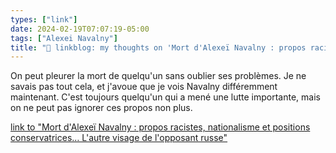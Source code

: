 ```yaml
---
types: ["link"]
date: 2024-02-19T07:07:19-05:00
tags: ["Alexei Navalny"]
title: "🔗 linkblog: my thoughts on 'Mort d'Alexeï Navalny : propos racistes, nationalisme et positions conservatrices… L'autre visage de l'opposant russe'"
---
```

On peut pleurer la mort de quelqu'un sans oublier ses problèmes. Je ne savais pas tout cela, et j'avoue que je vois Navalny différemment maintenant. C'est toujours quelqu'un qui a mené une lutte importante, mais on ne peut pas ignorer ces propos non plus.

[link to "Mort d'Alexeï Navalny : propos racistes, nationalisme et positions conservatrices… L'autre visage de l'opposant russe"](https://www.francetvinfo.fr/monde/russie/alexei-navalny/mort-d-alexei-navalny-propos-racistes-nationalisme-et-positions-conservatrices-l-autre-visage-de-l-opposant-russe_6370291.html#xtor=RSS-3-%5Bmonde%5D)
